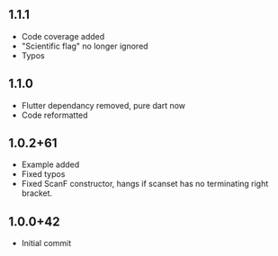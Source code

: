 ## 1.1.1

* Code coverage added
* "Scientific flag" no longer ignored
* Typos

## 1.1.0

* Flutter dependancy removed, pure dart now
* Code reformatted

## 1.0.2+61

* Example added
* Fixed typos
* Fixed ScanF constructor, hangs if scanset has no terminating right bracket.

## 1.0.0+42

* Initial commit
